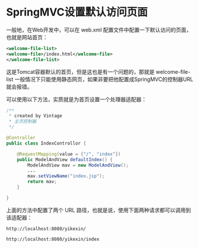 # SpringMVC设置默认访问页面

一般地，在Web开发中，可以在 web.xml 配置文件中配置一下默认访问的页面，也就是网站首页：

```xml
<welcome-file-list>
<welcome-file>/index.html</welcome-file>
</welcome-file-list>
```

这是Tomcat容器默认的首页，但是这也是有一个问题的，那就是 welcome-file-list 一般情况下只能使用静态网页，如果非要把他配置成SpringMVC的控制器URL就会报错。

可以使用以下方法，实质就是为首页设置一个处理器适配器：

```java
/**
 * created by Vintage
 * 主页控制器
 */

@Controller
public class IndexControllor {

	@RequestMapping(value = {"/", "index"})
    public ModelAndView defaultIndex() {
		ModelAndView mav = new ModelAndView();
		...
		mav.setViewName("index.jsp");
		return mav;
	}

}
```

上面的方法中配置了两个 URL 路径，也就是说，使用下面两种请求都可以调用到该适配器：

```language
http://localhost:8080/yikexin/

http://localhost:8080/yikexin/index
```


